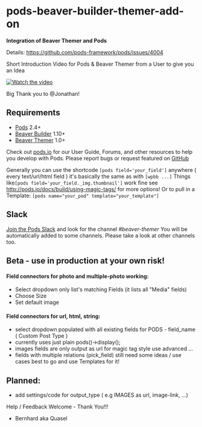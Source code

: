 # pods-beaver-builder-themer-add-on
**Integration of Beaver Themer and Pods**

Details: https://github.com/pods-framework/pods/issues/4004

Short Introduction Video for Pods & Beaver Themer from a User to give you an Idea

[![Watch the video](https://slack-imgs.com/?c=1&o1=wi400.he300&url=https%3A%2F%2Fi.ytimg.com%2Fvi%2FbpkbZTBAz0o%2Fhqdefault.jpg)](https://www.youtube.com/watch?v=bpkbZTBAz0o)

Big Thank you to @Jonathan!

## Requirements

* [Pods](http://pods.io/) 2.4+
* [Beaver Builder](http://pods.io/beaver-builder/) 1.10+
* [Beaver Themer](http://pods.io/beaver-themer/) 1.0+

Check out [pods.io](http://pods.io/) for our User Guide, Forums, and other resources to help you develop with Pods.
Please report bugs or request featured on [GitHub](https://github.com/pods-framework/pods-beaver-builder-themer-add-on/issues)

Generally you can use the shortcode `[pods field='your_field']` anywhere ( every text/url/html field ) it's basically the same as with `[wpbb ...]`
Things like`[pods field='your_field._img.thumbnail']` work fine see http://pods.io/docs/build/using-magic-tags/ for more options!
Or to pull in a Template: `[pods name="your_pod" template="your_template"]`

## Slack

[Join the Pods Slack](https://pods.io/chat) and look for the channel _#beaver-themer_
You will be automatically added to some channels. Please take a look at other channels too.

## Beta - use in production at your own risk!

#### Field connectors for photo and multiple-photo working:
- Select dropdown only list's matching Fields (it lists all "Media" fields)
- Choose Size
- Set default image

#### Field connectors for url, html, string:
- select dropdown populated with all existing fields for PODS - field_name ( Custom Post Type )
- currently uses just plain pods()->display();
- images fields are only output as url for magic tag style use advanced ...
- fields with multiple relations (pick_field) still need some ideas / use cases best to go and use Templates for it!

## Planned:
- add settings/code for output_type ( e.g IMAGES as url, image-link, ...)


Help / Feedback Welcome - Thank You!!!
- Bernhard aka Quasel
